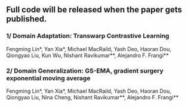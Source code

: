 ## Full code will be released when the paper gets published.


### 1/ Domain Adaptation: Transwarp Contrastive Learning
Fengming Lin*, Yan Xia*, Michael MacRaild, Yash Deo, Haoran Dou, Qiongyao Liu, Kun Wu, Nishant Ravikumar**, Alejandro F. Frangi**

### 2/ Domain Generalization: GS-EMA, gradient surgery exponential moving average
Fengming Lin*, Yan Xia*, Michael MacRaild, Yash Deo, Haoran Dou, Qiongyao Liu, Nina Cheng, Nishant Ravikumar**, Alejandro F. Frangi**

